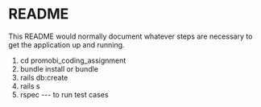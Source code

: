 # README

This README would normally document whatever steps are necessary to get the
application up and running.

1. cd promobi_coding_assignment
2. bundle install or bundle
3. rails db:create
4. rails s
5. rspec    --- to run test cases 
